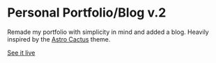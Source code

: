 # Personal Portfolio/Blog v.2

Remade my portfolio with simplicity in mind and added a blog. Heavily inspired by the [Astro Cactus](https://astro-cactus.chriswilliams.dev/) theme.

[See it live](https://parkerdavis.dev)
